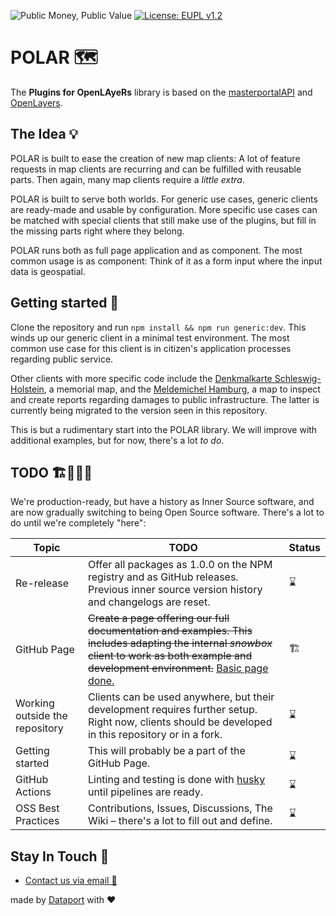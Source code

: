 ![Public Money, Public Value](https://img.shields.io/badge/Public%20Money-Public%20Value-red)
[![License: EUPL v1.2](https://img.shields.io/badge/License-EUPL%20v1.2-blue)](https://joinup.ec.europa.eu/collection/eupl/eupl-text-eupl-12)

# POLAR 🗺️

The **Plugins for OpenLAyeRs** library is based on the [masterportalAPI](https://bitbucket.org/geowerkstatt-hamburg/masterportalapi) and [OpenLayers](https://openlayers.org/).

## The Idea 💡

POLAR is built to ease the creation of new map clients: A lot of feature requests in map clients are recurring and can be fulfilled with reusable parts. Then again, many map clients require a _little extra_.

POLAR is built to serve both worlds. For generic use cases, generic clients are ready-made and usable by configuration. More specific use cases can be matched with special clients that still make use of the plugins, but fill in the missing parts right where they belong.

POLAR runs both as full page application and as component. The most common usage is as component: Think of it as a form input where the input data is geospatial.

## Getting started 🚀

Clone the repository and run `npm install && npm run generic:dev`. This winds up our generic client in a minimal test environment. The most common use case for this client is in citizen's application processes regarding public service.

Other clients with more specific code include the [Denkmalkarte Schleswig-Holstein](https://efi2.schleswig-holstein.de/dish/dish_client/index.html), a memorial map, and the [Meldemichel Hamburg](https://static.hamburg.de/kartenclient/prod/), a map to inspect and create reports regarding damages to public infrastructure. The latter is currently being migrated to the version seen in this repository.

This is but a rudimentary start into the POLAR library. We will improve with additional examples, but for now, there's a lot _to do_.

## TODO 🏗️👷‍♀️👷

We're production-ready, but have a history as Inner Source software, and are now gradually switching to being Open Source software. There's a lot to do until we're completely "here":

| Topic                          | TODO                                                                                                                                                                                                                            | Status |
| ------------------------------ | ------------------------------------------------------------------------------------------------------------------------------------------------------------------------------------------------------------------------------- | ------ |
| Re-release                     | Offer all packages as 1.0.0 on the NPM registry and as GitHub releases. Previous inner source version history and changelogs are reset.                                                                                         | ⌛     |
| GitHub Page                    | ~~Create a page offering our full documentation and examples. This includes adapting the internal _snowbox_ client to work as both example and development environment.~~ [Basic page done.](https://dataport.github.io/polar/) | 🏗️     |
| Working outside the repository | Clients can be used anywhere, but their development requires further setup. Right now, clients should be developed in this repository or in a fork.                                                                             | ⌛     |
| Getting started                | This will probably be a part of the GitHub Page.                                                                                                                                                                                | ⌛     |
| GitHub Actions                 | Linting and testing is done with [husky](https://github.com/typicode/husky) until pipelines are ready.                                                                                                                          | ⌛     |
| OSS Best Practices             | Contributions, Issues, Discussions, The Wiki – there's a lot to fill out and define.                                                                                                                                            | ⌛     |

## Stay In Touch 💬

- [Contact us via email 📧](mailto:dataport-polar-support@dataport.de)

made by [Dataport](https://www.dataport.de/) with ❤️
